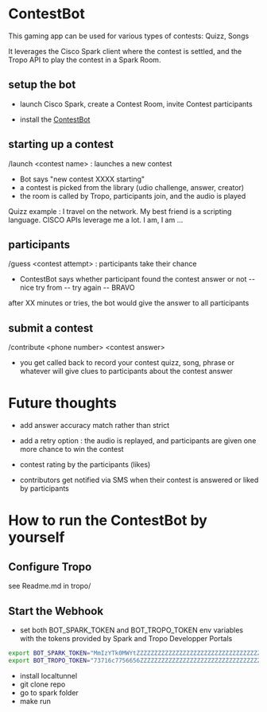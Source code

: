 # ContestBot

This gaming app can be used for various types of contests: Quizz, Songs

It leverages the Cisco Spark client where the contest is settled, and the Tropo API to play the contest in a Spark Room.


## setup the bot

- launch Cisco Spark, create a Contest Room, invite Contest participants

- install the [ContestBot](spark/Readme.md) 


## starting up a contest

/launch &lt;contest name&gt; : launches a new contest
- Bot says "new contest XXXX starting"
- a contest is picked from the library (udio challenge, answer, creator)
- the room is called by Tropo, participants join, and the audio is played

Quizz example : I travel on the network. My best friend is a scripting language. CISCO APIs leverage me a lot. I am, I am ... 


## participants

/guess &lt;contest attempt&gt; : participants take their chance
- ContestBot says whether participant found the contest answer or not
-- nice try from <participant name> 
-- try again <participant name>
-- BRAVO <participant name>

after XX minutes or tries, the bot would give the answer to all participants 


## submit a contest

/contribute &lt;phone number&gt; &lt;contest answer&gt;
- you get called back to record your contest quizz, song, phrase or whatever will give clues to participants about the contest answer


# Future thoughts

- add answer accuracy match rather than strict

- add a retry option : the audio is replayed, and participants are given one more chance to win the contest

- contest rating by the participants (likes)

- contributors get notified via SMS when their contest is answered or liked by participants


# How to run the ContestBot by yourself

## Configure Tropo
 
see Readme.md in tropo/
 
 
## Start the Webhook

- set both BOT_SPARK_TOKEN and BOT_TROPO_TOKEN env variables with the tokens provided by Spark and Tropo Developper Portals

``` bash
export BOT_SPARK_TOKEN="MmIzYTk0MWYtZZZZZZZZZZZZZZZZZZZZZZZZZZZZZZZZZZZZZTVhZWExOGEtM2R"
export BOT_TROPO_TOKEN="73716c7756656ZZZZZZZZZZZZZZZZZZZZZZZZZZZZZZZZZZZ4b76464c77544b5a69764673657a4c6574"
```

- install localtunnel
- git clone repo
- go to spark folder
- make run



